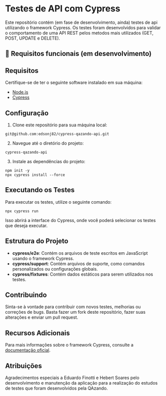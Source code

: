 # Testes de API com Cypress

Este repositório contém (em fase de desenvolvimento, ainda) testes de api utilizando o framework Cypress. Os testes foram desenvolvidos para validar o comportamento de uma API REST pelos metodos mais utilizados (GET, POST, UPDATE e DELETE).

<!-- Ao decorrer do desenvolvimento dos testes, houve uma implementação utilizando um padrão de projeto chamado Page Object que tem como objetivo fazer a separação elementos e/ou ações configurado nas páginas ou nas telas dos cenário de automação de testes, ou seja, realização de uma separação entre os testes e as interações com as telas da aplicação.

Neste projeto também fora aplicado bibliotecas externas, como o Fake-js, para o desenvolvimento automático da nossa massa de dados. -->

## 🔖 Requisitos funcionais (em desenvolvimento)

<!-- ### Register user

- [X] register successfully
- [X] field blank name
- [X] field blank e-mail
- [X] field invalid e-mail
- [X] field blank password
- [X] field invalid password

| campos   | descrição                             | tipo     | obrigatório |
| :-----   | :------------------------------------ | :------- | :---------- |
| nome     | nome do usuário                       | texto    | sim         |
| e-mail   | e-mail do usuário                     | texto    | sim         |
| senha    | senha do usuário                      | texto    | sim         |
| cadastrar| cadastrar                             | botão    |             |

### Login

- [X] login successfully
- [X] field blank e-mail
- [X] field blank password
- [X] field invalid e-mail
- [X] field invalid password

| campos   | descrição                             | tipo     | obrigatório |
| :-----   | :------------------------------------ | :------- | :---------- |
| e-mail   | e-mail do usuário                     | texto    | sim         |
| senha    | senha do usuário                      | texto    | sim         |
| login    | login                                 | botão    |             | -->

## Requisitos

Certifique-se de ter o seguinte software instalado em sua máquina:

- [Node.js](https://nodejs.org/)
- [Cypress](https://www.cypress.io/)

## Configuração

1. Clone este repositório para sua máquina local:

```
git@github.com:edsonj82/cypress-qazando-api.git
```

2. Navegue até o diretório do projeto:

```
cypress-qazando-api
```

3. Instale as dependências do projeto:

```
npm init -y
npx cypress install --force
```

## Executando os Testes

Para executar os testes, utilize o seguinte comando:

```
npx cypress run
```

Isso abrirá a interface do Cypress, onde você poderá selecionar os testes que deseja executar.

## Estrutura do Projeto

- **cypress/e2e**: Contém os arquivos de teste escritos em JavaScript usando o framework Cypress.
- **cypress/support**: Contém arquivos de suporte, como comandos personalizados ou configurações globais.
- **cypress/fixtures**: Contém dados estáticos para serem utilizados nos testes.

## Contribuindo

Sinta-se à vontade para contribuir com novos testes, melhorias ou correções de bugs. Basta fazer um fork deste repositório, fazer suas alterações e enviar um pull request.

## Recursos Adicionais

Para mais informações sobre o framework Cypress, consulte a [documentação oficial](https://docs.cypress.io/).

## Atribuições

Agradecimentos especiais a Eduardo Finotti e Hebert Soares pelo desenvolvimento e manutenção da aplicação para a realização do estudos de testes que foram desenvolvidos pela QAzando.